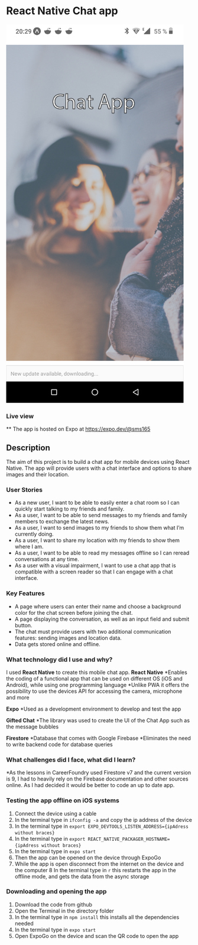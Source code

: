 # React Native Chat app
![app screenshot](/assets/chat-app-screenshpt.png)

### Live view
** The app is hosted on Expo at https://expo.dev/@sms165
## Description
The aim of this project is to build a chat app for mobile devices using React Native. The app will provide users with a chat interface and options to share images and their location.

### User Stories
* As a new user, I want to be able to easily enter a chat room so I can quickly start talking to my friends and family.
* As a user, I want to be able to send messages to my friends and family members to exchange the latest news.
* As a user, I want to send images to my friends to show them what I’m currently doing.
* As a user, I want to share my location with my friends to show them where I am.
* As a user, I want to be able to read my messages offline so I can reread conversations at any
time.
* As a user with a visual impairment, I want to use a chat app that is compatible with a screen
reader so that I can engage with a chat interface.

### Key Features
* A page where users can enter their name and choose a background color for the chat screen before joining the chat.
* A page displaying the conversation, as well as an input field and submit button.
* The chat must provide users with two additional communication features: sending images
and location data.
* Data gets stored online and offline.

### What technology did I use and why?

I used **React Native** to create this mobile chat app. 
**React Native**
*Enables the coding of a functional app that can be used on different OS (iOS and Android), while using one programming language
*Unlike PWA it offers the possibility to use the devices API for accessing the camera, microphone and more

**Expo**
*Used as a development environment to develop and test the app

**Gifted Chat**
*The library was used to create the UI of the Chat App such as the message bubbles

**Firestore**
*Database that comes with Google Firebase
*Eliminates the need to write backend code for database queries

### What challenges did I face, what did I learn?
*As the lessons in CareerFoundry used Firestore v7 and the current version is 9, I had to heavily rely on the Firebase documentation and other sources online. As I had decided it would be better to code an up to date app.

### Testing the app offline on iOS systems
1. Connect the device using a cable
2. In the terminal type in ```ifconfig -a``` and copy the ip address of the device
3. In the terminal type in ```export EXPO_DEVTOOLS_LISTEN_ADDRESS={ipAdress without braces}```
4. In the terminal type in ```export REACT_NATIVE_PACKAGER_HOSTNAME={ipAdress without braces}```
5. In the terminal type in ```expo start```
6. Then the app can be opened on the device through ExpoGo
7. While the app is open disconnect from the internet on the device and the computer
8 In the terminal type in ```r``` this restarts the app in the offline mode, and gets the data from the async storage

### Downloading and opening the app
1. Download the code from github
2. Open the Terminal in the directory folder 
3. In the terminal type in ```npm install``` this installs all the dependencies needed
4. In the terminal type in ```expo start``` 
5. Open ExpoGo on the device and scan the QR code to open the app
